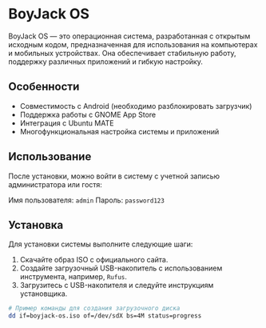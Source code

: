 # BoyJack OS

BoyJack OS — это операционная система, разработанная с открытым исходным кодом, предназначенная для использования на компьютерах и мобильных устройствах. Она обеспечивает стабильную работу, поддержку различных приложений и гибкую настройку.

## Особенности

- Совместимость с Android (необходимо разблокировать загрузчик)
- Поддержка работы с GNOME App Store
- Интеграция с Ubuntu MATE
- Многофункциональная настройка системы и приложений

## Использование

После установки, можно войти в систему с учетной записью администратора или гостя:

Имя пользователя: ```admin```
Пароль: ```password123```

## Установка

Для установки системы выполните следующие шаги:

1. Скачайте образ ISO с официального сайта.
2. Создайте загрузочный USB-накопитель с использованием инструмента, например, `Rufus`.
3. Загрузитесь с USB-накопителя и следуйте инструкциям установщика.

```bash
# Пример команды для создания загрузочного диска
dd if=boyjack-os.iso of=/dev/sdX bs=4M status=progress

